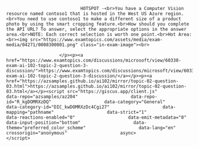 <p class="card-text">
							
								HOTSPOT -<br>You have a Computer Vision resource named contoso1 that is hosted in the West US Azure region.<br>You need to use contoso1 to make a different size of a product photo by using the smart cropping feature.<br>How should you complete the API URL? To answer, select the appropriate options in the answer area.<br>NOTE: Each correct selection is worth one point.<br>Hot Area:<br><img src="https://www.examtopics.com/assets/media/exam-media/04271/0008300001.png" class="in-exam-image"><br>
							
						</p><p><a href="https://www.examtopics.com/discussions/microsoft/view/60330-exam-ai-102-topic-2-question-3-discussion/">https://www.examtopics.com/discussions/microsoft/view/60330-exam-ai-102-topic-2-question-3-discussion/</a></p><p><a href="https://azsamples.github.io/ai102/mirror/topic-02-question-03.html">https://azsamples.github.io/ai102/mirror/topic-02-question-03.html</a></p><script src="https://giscus.app/client.js"                    data-repo="azsamples/az204"                    data-repo-id="R_kgDOMRXzDQ"                    data-category="General"                    data-category-id="DIC_kwDOMRXzDc4Cgi27"                    data-mapping="pathname"                    data-strict="1"                    data-reactions-enabled="0"                    data-emit-metadata="0"                    data-input-position="bottom"                    data-theme="preferred_color_scheme"                    data-lang="en"                    crossorigin="anonymous"                    async>                    </script>